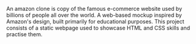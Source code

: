 An amazon clone is copy of the famous e-commerce website used by billions of people all over the world. 
A web-based mockup inspired by Amazon's design, built primarily for educational purposes. 
This project consists of a static webpage used to showcase HTML and CSS skills and practise them.
